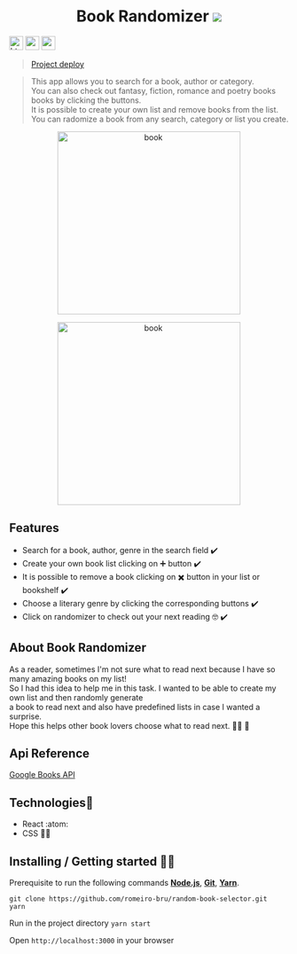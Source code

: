 <h1 align="center">
  Book Randomizer
 <img src="https://camo.githubusercontent.com/b4193c7a86998147f7f72871a479c8df3b661f2cba75582351b22774a7c22f0b/68747470733a2f2f696d672e736869656c64732e696f2f62616467652f6e65746c6966792d737563636573732d627269676874677265656e2e737667" />
</h1>
<p>
  <img  src="https://img.shields.io/badge/HTML5-E34F26?style=for-the-badge&logo=html5&logoColor=white"  height="25" alt="html" />
  <img  src="https://img.shields.io/badge/CSS3-1572B6?style=for-the-badge&logo=css3&logoColor=white"  height="25" alt="css" />
  <img  src="https://img.shields.io/badge/React-20232A?style=for-the-badge&logo=react&logoColor=61DAFB"  height="25" alt="react" />
</p>

> [Project deploy](https://vigorous-kowalevski-85a564.netlify.app/) 

> This app allows you to search for a book, author or category.
> <br>
> You can also check out fantasy, fiction, romance and poetry books books by clicking the buttons.
> <br>
> It is possible to create your own list and remove books from the list.
> <br>
> You can radomize a book from any search, category or list you create.

<p  align="center">
  <img  src="https://user-images.githubusercontent.com/56081906/146607763-ee504927-105c-47dc-b6a3-46aabe801d95.gif"  height="330" alt="book">
</p>
<p  align="center">
  <img  src="https://user-images.githubusercontent.com/56081906/147000264-8951e11c-ba1f-453c-ae63-aa427922e747.gif"  height="330" alt="book">
</p>

## Features

* Search for a book, author, genre  in the search field ✔️
* Create your own book list clicking on ➕ button ✔️
* It is possible to remove a book clicking on ✖️ button in your list or bookshelf ✔️
* Choose a literary genre by clicking the corresponding buttons ✔️
* Click on randomizer to check out your next reading 🤓 ✔️  

## About Book Randomizer
As a reader, sometimes I'm not sure what to read next because I have so many amazing books on my list!
<br>
So I had this idea to help me in this task. I wanted to be able to create my own list and then randomly generate
<br>
a book to read next and also have predefined lists in case I wanted a surprise.
<br>
Hope this helps other book lovers choose what to read next. 🧚‍♀️ 🥰
 
## Api Reference
[Google Books API](https://developers.google.com/books/docs/overview)

## Technologies:mag_right:
* React :atom:
* CSS :nail_care::sparkles:

## Installing / Getting started 👨‍🏭

Prerequisite to run the following commands <strong>[Node.js](https://nodejs.org/en/download/)</strong>, 
                           <strong>[Git](https://git-scm.com/downloads)</strong>, 
                           <strong>[Yarn](https://yarnpkg.com/)</strong>.
<br>
```
git clone https://github.com/romeiro-bru/random-book-selector.git
yarn
```

Run in the project directory ```yarn start```

Open ```http://localhost:3000``` in your browser
